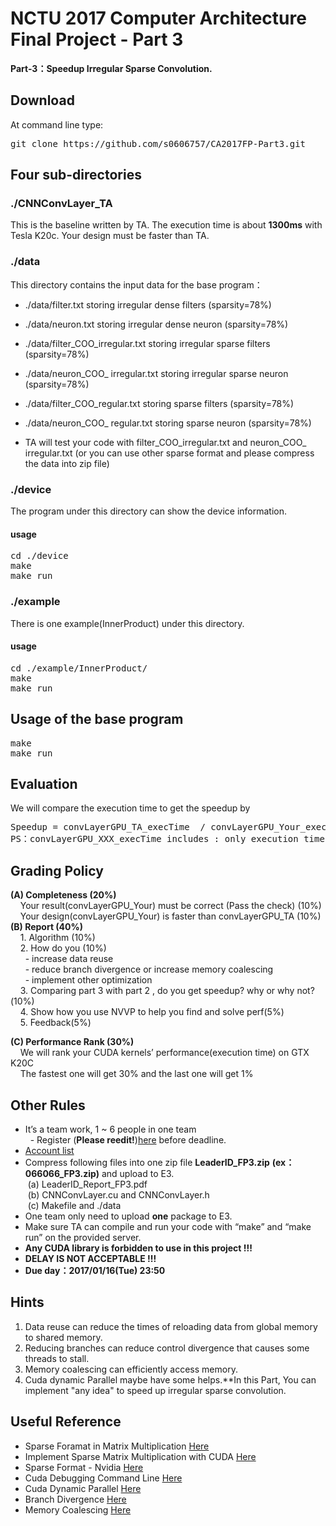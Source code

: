 # NCTU 2017 Computer Architecture Final Project - Part 3

**Part-3：Speedup Irregular Sparse Convolution.**

## Download
At command line type:
<pre>
git clone https://github.com/s0606757/CA2017FP-Part3.git
</pre>

## Four sub-directories
### ./CNNConvLayer_TA
This is the baseline written by TA. The execution time is about **1300ms** with Tesla K20c. Your design must be faster than TA.

### ./data
This directory contains the input data for the base program：
* ./data/filter.txt storing irregular dense filters (sparsity=78%)
* ./data/neuron.txt storing irregular dense neuron (sparsity=78%)
* ./data/filter_COO_irregular.txt storing irregular sparse filters (sparsity=78%)
* ./data/neuron_COO_ irregular.txt storing irregular sparse neuron (sparsity=78%)
* ./data/filter_COO_regular.txt storing sparse filters (sparsity=78%)
* ./data/neuron_COO_ regular.txt storing sparse neuron (sparsity=78%)

* TA will test your code with filter_COO_irregular.txt and neuron_COO_ irregular.txt (or you can use other sparse format and please compress the data into zip file)


### ./device
The program under this directory can show the device information.
#### usage
<pre>
cd ./device
make
make run
</pre>

### ./example
There is one example(InnerProduct) under this directory.
#### usage
<pre>
cd ./example/InnerProduct/
make
make run
</pre>

## Usage of the base program
<pre>
make
make run
</pre>

## Evaluation
We will compare the execution time to get the speedup by
<pre>
Speedup = convLayerGPU_TA_execTime  / convLayerGPU_Your_execTime
PS：convLayerGPU_XXX_execTime includes : only execution time.
</pre>

## Grading Policy
**(A) Completeness (20%)**<br/>
&nbsp;    Your result(convLayerGPU_Your) must be correct (Pass the check) (10%)<br/>
&nbsp;&nbsp;&nbsp;    Your design(convLayerGPU_Your) is faster than convLayerGPU_TA (10%)<br/>
**(B) Report (40%)**<br/>
&nbsp;     1.	Algorithm (10%) <br/>
&nbsp;&nbsp;&nbsp;    2.	How do you (10%)<br/>
&nbsp;&nbsp;&nbsp;&nbsp;&nbsp;       - increase data reuse<br/>
&nbsp;&nbsp;&nbsp;&nbsp;&nbsp;      - reduce branch divergence or increase memory coalescing<br/>
&nbsp;&nbsp;&nbsp;&nbsp;&nbsp;      - implement other optimization <br/>
&nbsp;&nbsp;    3.	Comparing part 3 with part 2 , do you get speedup? why or why not?(10%)<br/>
&nbsp;    4.	Show how you use NVVP to help you find and solve perf(5%)<br/>
&nbsp;    5.	Feedback(5%)<br/>

**(C) Performance Rank (30%)**<br/>
&nbsp;&nbsp;&nbsp;    We will rank your CUDA kernels’ performance(execution time) on GTX K20C<br/>
&nbsp;&nbsp;&nbsp;    The fastest one will get 30% and the last one will get 1%<br/>

## Other Rules
* It’s a team work, 1 ~ 6 people in one team <br/>
   - Register (**Please reedit!**)[here](https://docs.google.com/spreadsheets/d/1pTu70p91DqzbtLaKE4OWdUmqs7FS-8vAtqs0gH41xcY/edit?usp=sharing) before deadline.<br/>
* [Account list](https://docs.google.com/spreadsheets/d/1hLfJjv58QsXRwLlma45IflcpicqlQFgYiKp77vlJokk/edit#gid=0)
* Compress following files into one zip file **LeaderID_FP3.zip** **(ex：066066_FP3.zip)** and upload to E3.<br/>
&nbsp;(a) LeaderID_Report_FP3.pdf <br/>
&nbsp;(b) CNNConvLayer.cu and CNNConvLayer.h <br/>
&nbsp;(c) Makefile and ./data  <br/>
* One team only need to upload **one** package to E3.<br/>
* Make sure TA can compile and run your code with “make” and “make run” on the provided server.<br/>
* **Any CUDA library is forbidden to use in this project !!!** <br/>
* **DELAY IS NOT ACCEPTABLE !!!** <br/>
* **Due day：2017/01/16(Tue) 23:50** <br/>

## Hints
1. Data reuse can reduce the times of reloading data from global memory to shared memory.<br/>
2. Reducing branches can reduce control divergence that causes some threads to stall.<br/>
3. Memory coalescing can efficiently access memory.<br/>
4. Cuda dynamic Parallel maybe have some helps.**In this Part, You can implement "any idea" to speed up irregular sparse convolution.



## Useful Reference
* Sparse Foramat in Matrix Multiplication [Here](https://pdfs.semanticscholar.org/9abb/086fabdcd2853ed8303c0f9a62cf4b917a62.pdf)
* Implement Sparse Matrix Multiplication with CUDA [Here](http://wnbell.com/media/2008-12-NVR-SpMV/nvr-2008-004.pdf)
* Sparse Format - Nvidia [Here](https://drive.google.com/file/d/0B-mvsV4UBCFFbEhpMzFIbUVLVGs/view?usp=sharing )
* Cuda Debugging Command Line [Here](https://drive.google.com/file/d/0B-mvsV4UBCFFZ24yeG96TEFVa0k/view?usp=sharing)
* Cuda Dynamic Parallel [Here](https://drive.google.com/file/d/1H6xil5mKAYD-dLcHfIdM_8kbB8qhbV5_/view?usp=sharing)
* Branch Divergence [Here](https://drive.google.com/open?id=1A6X4uMsPXbCCw-UdlnvSyod4V86LuNit)
* Memory Coalescing [Here](https://drive.google.com/file/d/1EqfvyZkikzhQOtqo-RBNd_SxUA7ewMNH/view?usp=sharing)



